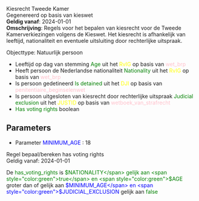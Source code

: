 Kiesrecht Tweede Kamer \
Gegenereerd op basis van kieswet \
**Geldig vanaf**: 2024-01-01 \
**Omschrijving**: Regels voor het bepalen van kiesrecht voor de Tweede Kamerverkiezingen volgens de Kieswet. Het kiesrecht is afhankelijk van leeftijd, nationaliteit en eventuele uitsluiting door rechterlijke uitspraak.


Objecttype: Natuurlijk persoon
- Leeftijd op dag van stemming <span style="color:green">Age</span> uit het <span style="color:yellow"> RvIG </span> op basis van <span style="color:pink"> wet_brp </span>
- Heeft persoon de Nederlandse nationaliteit <span style="color:green">Nationality</span> uit het <span style="color:yellow"> RvIG </span> op basis van <span style="color:pink"> wet_brp </span>
- Is persoon gedetineerd <span style="color:green">Is detained</span> uit het <span style="color:yellow"> DJI </span> op basis van <span style="color:pink"> penitentiaire_beginselenwet </span>
- Is persoon uitgesloten van kiesrecht door rechterlijke uitspraak <span style="color:green">Judicial exclusion</span> uit het <span style="color:yellow"> JUSTID </span> op basis van <span style="color:pink"> wetboek_van_strafrecht </span>
- <span style="color:green">Has voting rights</span> boolean

## Parameters ##
- Parameter <span style="color:blue">MINIMUM_AGE</span> : 18


Regel bepaal/bereken has voting rights \
Geldig vanaf: 2024-01-01

De <span style="color: green">has_voting_rights</span> is
<span style="color:green">$NATIONALITY</span> gelijk aan <span style="color:green">true</span>
 en <span style="color:green">$AGE</span> groter dan of gelijk aan <span style="color:blue">$MINIMUM_AGE</span>
 en <span style="color:green">$JUDICIAL_EXCLUSION</span> gelijk aan <span style="color:green">false</span>
